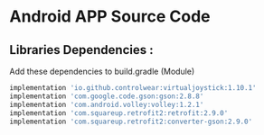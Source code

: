 # Android APP Source Code

## Libraries Dependencies :

Add these dependencies to build.gradle (Module)

```gradle 
implementation 'io.github.controlwear:virtualjoystick:1.10.1'
implementation 'com.google.code.gson:gson:2.8.8'
implementation 'com.android.volley:volley:1.2.1'
implementation 'com.squareup.retrofit2:retrofit:2.9.0'
implementation 'com.squareup.retrofit2:converter-gson:2.9.0'
```
